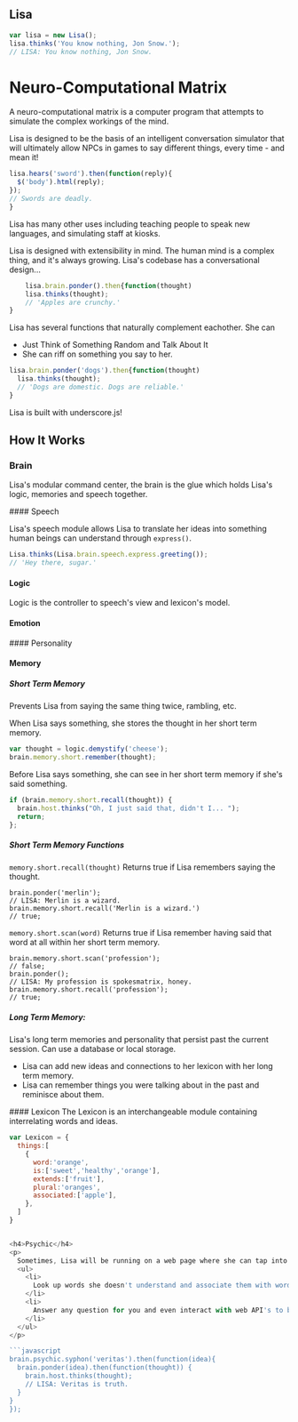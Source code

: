 Lisa
----

```javascript
var lisa = new Lisa();
lisa.thinks('You know nothing, Jon Snow.');
// LISA: You know nothing, Jon Snow.
```

Neuro-Computational Matrix
==========================
<p>A neuro-computational matrix is a computer program that attempts to simulate the complex workings of the mind.</p>

<p>Lisa is designed to be the basis of an intelligent conversation simulator that will ultimately allow NPCs in games to say different things, every time - and mean it!</p>

```javascript
lisa.hears('sword').then(function(reply){
  $('body').html(reply);
});
// Swords are deadly.
}
```

<p>Lisa has many other uses including teaching people to speak new languages, and simulating staff at kiosks.</p>
<p>Lisa is designed with extensibility in mind. The human mind is a complex thing, and it's always growing. Lisa's codebase has a conversational design...</p>

```javascript
    lisa.brain.ponder().then{function(thought)
    lisa.thinks(thought);
    // 'Apples are crunchy.'
}
```


Lisa has several functions that naturally complement eachother. She can
+ Just Think of Something Random and Talk About It
+ She can riff on something you say to her.


```javascript
lisa.brain.ponder('dogs').then{function(thought)
  lisa.thinks(thought);
  // 'Dogs are domestic. Dogs are reliable.'
}
```
<p>Lisa is built with underscore.js!</p>
<h2>How It Works</h2>
<h3>Brain</h3>
<p>Lisa's modular command center, the brain is the glue which holds Lisa's logic, memories and speech together.</p>
#### Speech

Lisa's speech module allows Lisa to translate her ideas into something human beings can understand through `express()`.

```javascript
Lisa.thinks(Lisa.brain.speech.express.greeting());
// 'Hey there, sugar.'
```

#### Logic
<p>
  Logic is the controller to speech's view and lexicon's model.  
</p>
<h4>Emotion</h4>
#### Personality    

#### Memory    
##### Short Term Memory
<p>Prevents Lisa from saying the same thing twice, rambling, etc.</p>
<p>When Lisa says something, she stores the thought in her short term memory.</p>

```javascript
var thought = logic.demystify('cheese');
brain.memory.short.remember(thought);
```

<p>Before Lisa says something, she can see in her short term memory if she's said something.</p>


```javascript
if (brain.memory.short.recall(thought)) {
  brain.host.thinks("Oh, I just said that, didn't I... ");
  return;
};
```

##### Short Term Memory Functions
`memory.short.recall(thought)` 
Returns true if Lisa remembers saying the thought.

    brain.ponder('merlin');
    // LISA: Merlin is a wizard.
    brain.memory.short.recall('Merlin is a wizard.')
    // true;

`memory.short.scan(word)` 
Returns true if Lisa remember having said that word at all within her short term memory.

    brain.memory.short.scan('profession');
    // false;
    brain.ponder();
    // LISA: My profession is spokesmatrix, honey.
    brain.memory.short.recall('profession');
    // true;



##### Long Term Memory:
<p>Lisa's long term memories and personality that persist past the current session. Can use a database or local storage.</p>
<ul>
  <li>Lisa can add new ideas and connections to her lexicon with her long term memory.</li>
  <li>Lisa can remember things you were talking about in the past and reminisce about them.</li>
</ul>
#### Lexicon
The Lexicon is an interchangeable module containing interrelating words and ideas. 

```javascript
var Lexicon = {
  things:[
    {
      word:'orange',
      is:['sweet','healthy','orange'],
      extends:['fruit'],
      plural:'oranges',
      associated:['apple'],
    },
  ]
}


<h4>Psychic</h4>
<p>
  Sometimes, Lisa will be running on a web page where she can tap into the unlimited power of the internet. Lisa can use <i>psychic</i> to:
  <ul>
    <li>
      Look up words she doesn't understand and associate them with words in her lexicon
    </li>
    <li>
      Answer any question for you and even interact with web API's to become a personal assistant
    </li>
  </ul>
</p>

```javascript
brain.psychic.syphon('veritas').then(function(idea){
  brain.ponder(idea).then(function(thought)) {
    brain.host.thinks(thought);
    // LISA: Veritas is truth.
  }
}
});
```


